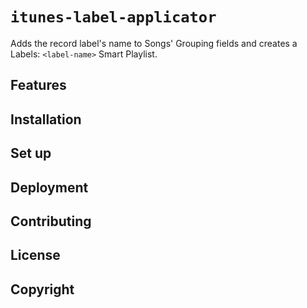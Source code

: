 # `itunes-label-applicator`

Adds the record label's name to Songs' Grouping fields and creates a Labels: `<label-name>` Smart Playlist.

## Features


## Installation


## Set up


## Deployment


## Contributing


## License


## Copyright

